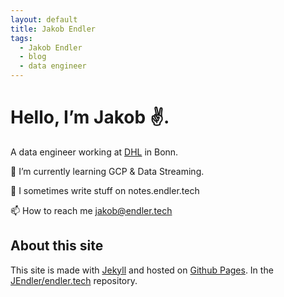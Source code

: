 ```yaml
---
layout: default
title: Jakob Endler
tags:
  - Jakob Endler
  - blog
  - data engineer
---
```

# Hello, I’m Jakob ✌️.

A data engineer working at [DHL](https://www.dpdhl.com/en.html) in Bonn.

🌱 I’m currently learning GCP & Data Streaming.

📝 I sometimes write stuff on notes.endler.tech

📫 How to reach me jakob@endler.tech

## About this site

This site is made with [Jekyll](http://jekyllrb.com) and hosted on [Github Pages](https://pages.github.com/).
In the [JEndler/endler.tech](https://github.com/JEndler/endler.tech) repository.
